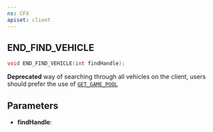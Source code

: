 ```yaml
---
ns: CFX
apiset: client
---
```

## END_FIND_VEHICLE

```c
void END_FIND_VEHICLE(int findHandle);
```

**Deprecated** way of searching through all vehicles on the client, users should prefer the use of [`GET_GAME_POOL`](#_0x2B9D4F50)

## Parameters
* **findHandle**: 

